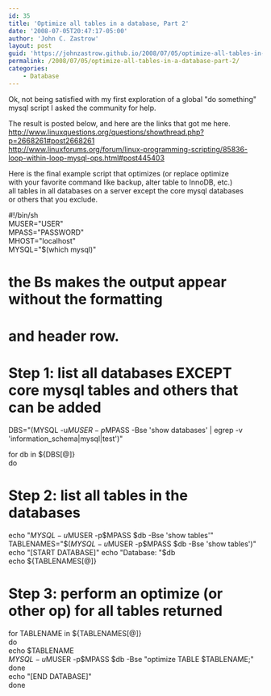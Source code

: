 ```yaml
---
id: 35
title: 'Optimize all tables in a database, Part 2'
date: '2008-07-05T20:47:17-05:00'
author: 'John C. Zastrow'
layout: post
guid: 'https://johnzastrow.github.io/2008/07/05/optimize-all-tables-in-a-database-part-2/'
permalink: /2008/07/05/optimize-all-tables-in-a-database-part-2/
categories:
    - Database
---
```


Ok, not being satisfied with my first exploration of a global "do something" mysql script I asked the community for help.

The result is posted below, and here are the links that got me here.  
<http://www.linuxquestions.org/questions/showthread.php?p=2668261#post2668261>  
<http://www.linuxforums.org/forum/linux-programming-scripting/85836-loop-within-loop-mysql-ops.html#post445403>

Here is the final example script that optimizes (or replace optimize  
with your favorite command like backup, alter table to InnoDB, etc.)  
all tables in all databases on a server except the core mysql databases  
or others that you exclude.

#!/bin/sh  
MUSER="USER"  
MPASS="PASSWORD"  
MHOST="localhost"  
MYSQL="$(which mysql)"  
# the Bs makes the output appear without the formatting  
# and header row.  
# Step 1: list all databases EXCEPT core mysql tables and others that can be added  
DBS="$($MYSQL -u$MUSER -p$MPASS -Bse 'show databases' | egrep -v 'information_schema|mysql|test')"

for db in ${DBS[@]}  
do

# Step 2: list all tables in the databases  
 echo "$MYSQL -u$MUSER -p$MPASS $db -Bse 'show tables'"  
 TABLENAMES="$($MYSQL -u$MUSER -p$MPASS $db -Bse 'show tables')"  
 echo "[START DATABASE]"  
 echo "Database: "$db  
 echo ${TABLENAMES[@]}

# Step 3: perform an optimize (or other op) for all tables returned

 for TABLENAME in ${TABLENAMES[@]}  
 do  
 echo $TABLENAME  
 $MYSQL -u$MUSER -p$MPASS $db -Bse "optimize TABLE $TABLENAME;"   
 done  
 echo "[END DATABASE]"  
done